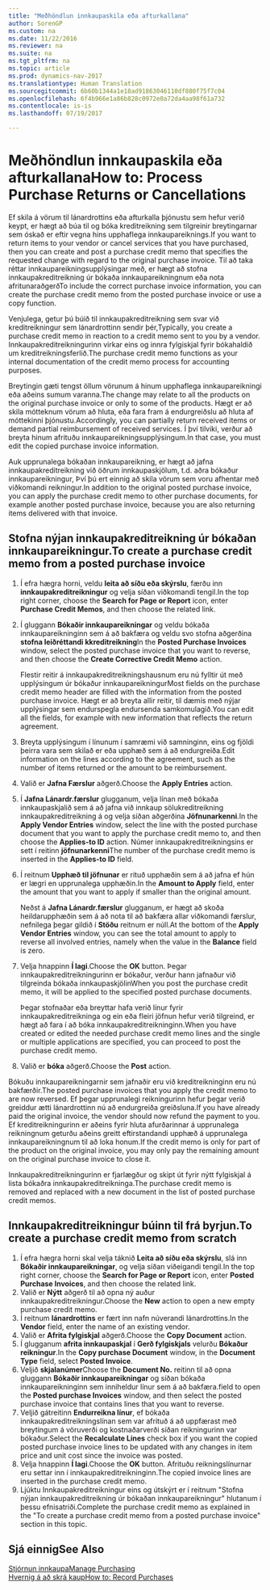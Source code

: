 ```yaml
---
title: "Meðhöndlun innkaupaskila eða afturkallana"
author: SorenGP
ms.custom: na
ms.date: 11/22/2016
ms.reviewer: na
ms.suite: na
ms.tgt_pltfrm: na
ms.topic: article
ms.prod: dynamics-nav-2017
ms.translationtype: Human Translation
ms.sourcegitcommit: 6b60b1344a1e18ad91863046110df880f75f7c04
ms.openlocfilehash: 6f4b966e1a86b828c0972e0a72da4aa98f61a732
ms.contentlocale: is-is
ms.lasthandoff: 07/19/2017

---
```


# <a name="how-to-process-purchase-returns-or-cancellations"></a><span data-ttu-id="8eb7b-102">Meðhöndlun innkaupaskila eða afturkallana</span><span class="sxs-lookup"><span data-stu-id="8eb7b-102">How to: Process Purchase Returns or Cancellations</span></span>
<span data-ttu-id="8eb7b-103">Ef skila á vörum til lánardrottins eða afturkalla þjónustu sem hefur verið keypt, er hægt að búa til og bóka kreditreikning sem tilgreinir breytingarnar sem óskað er eftir vegna hins upphaflega innkaupareiknings.</span><span class="sxs-lookup"><span data-stu-id="8eb7b-103">If you want to return items to your vendor or cancel services that you have purchased, then you can create and post a purchase credit memo that specifies the requested change with regard to the original purchase invoice.</span></span> <span data-ttu-id="8eb7b-104">Til að taka réttar innkaupareikningsupplýsingar með, er hægt að stofna innkaupakreditreikning úr bókaða innkaupareikningnum eða nota afritunaraðgerð</span><span class="sxs-lookup"><span data-stu-id="8eb7b-104">To include the correct purchase invoice information, you can create the purchase credit memo from the posted purchase invoice or use a copy function.</span></span>

<span data-ttu-id="8eb7b-105">Venjulega, getur þú búið til innkaupakreditreikning sem svar við kreditreikningur sem lánardrottinn sendir þér,</span><span class="sxs-lookup"><span data-stu-id="8eb7b-105">Typically, you create a purchase credit memo in reaction to a credit memo sent to you by a vendor.</span></span> <span data-ttu-id="8eb7b-106">Innkaupakreditreikningurinn virkar eins og innra fylgiskjal fyrir bókahaldið um kreditreikningsferlið.</span><span class="sxs-lookup"><span data-stu-id="8eb7b-106">The purchase credit memo functions as your internal documentation of the credit memo process for accounting purposes.</span></span>

<span data-ttu-id="8eb7b-107">Breytingin gæti tengst öllum vörunum á hinum upphaflega innkaupareikningi eða aðeins sumum varanna.</span><span class="sxs-lookup"><span data-stu-id="8eb7b-107">The change may relate to all the products on the original purchase invoice or only to some of the products.</span></span> <span data-ttu-id="8eb7b-108">Hægt er að skila mótteknum vörum að hluta, eða fara fram á endurgreiðslu að hluta af móttekinni þjónustu.</span><span class="sxs-lookup"><span data-stu-id="8eb7b-108">Accordingly, you can partially return received items or demand partial reimbursement of received services.</span></span> <span data-ttu-id="8eb7b-109">Í því tilviki, verður að breyta hinum afrituðu innkaupareikningsupplýsingum.</span><span class="sxs-lookup"><span data-stu-id="8eb7b-109">In that case, you must edit the copied purchase invoice information.</span></span>

<span data-ttu-id="8eb7b-110">Auk upprunalega bókaðan innkaupareikning, er hægt að jafna innkaupakreditreikning við öðrum innkaupaskjölum, t.d. aðra bókaður innkaupareikningur, Því þú ert einnig að skila vörum sem voru afhentar með viðkomandi reikningur.</span><span class="sxs-lookup"><span data-stu-id="8eb7b-110">In addition to the original posted purchase invoice, you can apply the purchase credit memo to other purchase documents, for example another posted purchase invoice, because you are also returning items delivered with that invoice.</span></span>

## <a name="to-create-a-purchase-credit-memo-from-a-posted-purchase-invoice"></a><span data-ttu-id="8eb7b-111">Stofna nýjan innkaupakreditreikning úr bókaðan innkaupareikningur.</span><span class="sxs-lookup"><span data-stu-id="8eb7b-111">To create a purchase credit memo from a posted purchase invoice</span></span>
1. <span data-ttu-id="8eb7b-112">Í efra hægra horni, veldu **leita að síðu eða skýrslu**, færðu inn **innkaupakreditreikningur** og velja síðan viðkomandi tengil.</span><span class="sxs-lookup"><span data-stu-id="8eb7b-112">In the top right corner, choose the **Search for Page or Report** icon, enter **Purchase Credit Memos**, and then choose the related link.</span></span>  
2. <span data-ttu-id="8eb7b-113">Í gluggann **Bókaðir innkaupareikningar** og veldu bókaða innkaupareikninginn sem á að bakfæra og veldu svo stofna aðgerðina **stofna leiðréttandi kkreditreikning**</span><span class="sxs-lookup"><span data-stu-id="8eb7b-113">In the **Posted Purchase Invoices** window, select the posted purchase invoice that you want to reverse, and then choose the **Create Corrective Credit Memo** action.</span></span>

    <span data-ttu-id="8eb7b-114">Flestir reitir á innkaupakreditreikningshausnum eru nú fylltir út með upplýsingum úr bókaður innkaupareikningur</span><span class="sxs-lookup"><span data-stu-id="8eb7b-114">Most fields on the purchase credit memo header are filled with the information from the posted purchase invoice.</span></span> <span data-ttu-id="8eb7b-115">Hægt er að breyta allir reitir, til dæmis með nýjar upplýsingar sem endurspegla endursenda samkomulagið.</span><span class="sxs-lookup"><span data-stu-id="8eb7b-115">You can edit all the fields, for example with new information that reflects the return agreement.</span></span>
3. <span data-ttu-id="8eb7b-116">Breyta upplýsingum í línunum í samræmi við samninginn, eins og fjöldi þeirra vara sem skilað er eða upphæð sem á að endurgreiða.</span><span class="sxs-lookup"><span data-stu-id="8eb7b-116">Edit information on the lines according to the agreement, such as the number of items returned or the amount to be reimbursement.</span></span>
4. <span data-ttu-id="8eb7b-117">Valið er **Jafna Færslur** aðgerð.</span><span class="sxs-lookup"><span data-stu-id="8eb7b-117">Choose the **Apply Entries** action.</span></span>
5. <span data-ttu-id="8eb7b-118">Í **Jafna Lánardr.færslur** glugganum, velja línan með bókaða innkaupaskjalið sem á að jafna við innkaup sölukreditreikning innkaupakreditreikning á og velja síðan aðgerðina **Jöfnunarkenni**.</span><span class="sxs-lookup"><span data-stu-id="8eb7b-118">In the **Apply Vendor Entries** window, select the line with the posted purchase document that you want to apply the purchase credit memo to, and then choose the **Applies-to ID** action.</span></span> <span data-ttu-id="8eb7b-119">Númer innkaupakreditreikningsins er sett í reitinn **jöfnunarkenni**</span><span class="sxs-lookup"><span data-stu-id="8eb7b-119">The number of the purchase credit memo is inserted in the **Applies-to ID** field.</span></span>
6. <span data-ttu-id="8eb7b-120">Í reitnum  **Upphæð til jöfnunar** er rituð upphæðin sem á að jafna ef hún er lægri en upprunalega upphæðin.</span><span class="sxs-lookup"><span data-stu-id="8eb7b-120">In the **Amount to Apply** field, enter the amount that you want to apply if smaller than the original amount.</span></span>

    <span data-ttu-id="8eb7b-121">Neðst á **Jafna Lánardr.færslur** glugganum, er hægt að skoða heildarupphæðin sem á að nota til að bakfæra allar viðkomandi færslur, nefnilega þegar gildið í **Stöðu** reitnum er núll.</span><span class="sxs-lookup"><span data-stu-id="8eb7b-121">At the bottom of the **Apply Vendor Entries** window, you can see the total amount to apply to reverse all involved entries, namely when the value in the **Balance** field is zero.</span></span>
7. <span data-ttu-id="8eb7b-122">Velja hnappinn **Í lagi**.</span><span class="sxs-lookup"><span data-stu-id="8eb7b-122">Choose the **OK** button.</span></span> <span data-ttu-id="8eb7b-123">Þegar innkaupakreditreikningurinn er bókaður, verður hann jafnaður við tilgreinda bókaða innkaupaskjölin</span><span class="sxs-lookup"><span data-stu-id="8eb7b-123">When you post the purchase credit memo, it will be applied to the specified posted purchase documents.</span></span>

    <span data-ttu-id="8eb7b-124">Þegar stofnaðar eða breyttar hafa verið línur fyrir innkaupakreditreikninga og ein eða fleiri jöfnun hefur verið tilgreind, er hægt að fara í að bóka innkaupakreditreikninginn.</span><span class="sxs-lookup"><span data-stu-id="8eb7b-124">When you have created or edited the needed purchase credit memo lines and the single or multiple applications are specified, you can proceed to post the purchase credit memo.</span></span>
8. <span data-ttu-id="8eb7b-125">Valið er **bóka** aðgerð.</span><span class="sxs-lookup"><span data-stu-id="8eb7b-125">Choose the **Post** action.</span></span>

<span data-ttu-id="8eb7b-126">Bókuðu innkaupareikningarnir sem jafnaðir eru við kreditreikninginn eru nú bakfærðir.</span><span class="sxs-lookup"><span data-stu-id="8eb7b-126">The posted purchase invoices that you apply the credit memo to are now reversed.</span></span> <span data-ttu-id="8eb7b-127">Ef þegar upprunalegi reikningurinn hefur þegar verið greiddur ætti lánardrottinn nú að endurgreiða greiðsluna.</span><span class="sxs-lookup"><span data-stu-id="8eb7b-127">If you have already paid the original invoice, the vendor should now refund the payment to you.</span></span> <span data-ttu-id="8eb7b-128">Ef kreditreikningurinn er aðeins fyrir hluta afurðarinnar á upprunalega reikningnum geturðu aðeins greitt eftirstandandi upphæð á upprunalega innkaupareikningnum til að loka honum.</span><span class="sxs-lookup"><span data-stu-id="8eb7b-128">If the credit memo is only for part of the product on the original invoice, you may only pay the remaining amount on the original purchase invoice to close it.</span></span>

<span data-ttu-id="8eb7b-129">Innkaupakreditreikningurinn er fjarlægður og skipt út fyrir nýtt fylgiskjal á lista bókaðra innkaupakreditreikninga.</span><span class="sxs-lookup"><span data-stu-id="8eb7b-129">The purchase credit memo is removed and replaced with a new document in the list of posted purchase credit memos.</span></span>

## <a name="to-create-a-purchase-credit-memo-from-scratch"></a><span data-ttu-id="8eb7b-130">Innkaupakreditreikningur búinn til frá byrjun.</span><span class="sxs-lookup"><span data-stu-id="8eb7b-130">To create a purchase credit memo from scratch</span></span>
1. <span data-ttu-id="8eb7b-131">Í efra hægra horni skal velja táknið **Leita að síðu eða skýrslu**, slá inn **Bókaðir innkaupareikningar**, og velja síðan viðeigandi tengil.</span><span class="sxs-lookup"><span data-stu-id="8eb7b-131">In the top right corner, choose the **Search for Page or Report** icon, enter **Posted Purchase Invoices**, and then choose the related link.</span></span>
2. <span data-ttu-id="8eb7b-132">Valið er **Nýtt** aðgerð til að opna ný auður innkaupakreditreikningur.</span><span class="sxs-lookup"><span data-stu-id="8eb7b-132">Choose the **New** action to open a new empty purchase credit memo.</span></span>
3. <span data-ttu-id="8eb7b-133">Í reitnum **lánardrottins** er fært inn nafn núverandi lánardrottins.</span><span class="sxs-lookup"><span data-stu-id="8eb7b-133">In the **Vendor** field, enter the name of an existing vendor.</span></span>
4. <span data-ttu-id="8eb7b-134">Valið er **Afrita fylgiskjal** aðgerð.</span><span class="sxs-lookup"><span data-stu-id="8eb7b-134">Choose the **Copy Document** action.</span></span>
5. <span data-ttu-id="8eb7b-135">Í glugganum **afrita innkaupaskjal** í **Gerð fylgiskjals** velurðu **Bókaður reikningur**.</span><span class="sxs-lookup"><span data-stu-id="8eb7b-135">In the **Copy purchase Document** window, in the **Document Type** field, select **Posted Invoice**.</span></span>
6. <span data-ttu-id="8eb7b-136">Veljið **skjalanúmer**</span><span class="sxs-lookup"><span data-stu-id="8eb7b-136">Choose the **Document No.**</span></span> <span data-ttu-id="8eb7b-137">reitinn til að opna gluggann **Bókaðir innkaupareikningar** og síðan bókaða innkaupareikninginn sem inniheldur línur sem á að bakfæra.</span><span class="sxs-lookup"><span data-stu-id="8eb7b-137">field to open the **Posted purchase Invoices** window, and then select the posted purchase invoice that contains lines that you want to reverse.</span></span>
7. <span data-ttu-id="8eb7b-138">Veljið gátreitinn **Endurreikna línur**, ef bókaða innkaupakreditreikningslínan sem var afrituð á að uppfærast með breytingum á vöruverði og kostnaðarverði síðan reikningurinn var bókaður.</span><span class="sxs-lookup"><span data-stu-id="8eb7b-138">Select the **Recalculate Lines** check box if you want the copied posted purchase invoice lines to be updated with any changes in item price and unit cost since the invoice was posted.</span></span>
8. <span data-ttu-id="8eb7b-139">Velja hnappinn **Í lagi**.</span><span class="sxs-lookup"><span data-stu-id="8eb7b-139">Choose the **OK** button.</span></span> <span data-ttu-id="8eb7b-140">Afrituðu reikningslínurnar eru settar inn í innkaupakreditreikninginn.</span><span class="sxs-lookup"><span data-stu-id="8eb7b-140">The copied invoice lines are inserted in the purchase credit memo.</span></span>
9. <span data-ttu-id="8eb7b-141">Ljúktu Innkaupakreditreikningur eins og útskýrt er í reitnum "Stofna nýjan innkaupakreditreikning úr bókaðan innkaupareikningur" hlutanum í þessu efnisatriði.</span><span class="sxs-lookup"><span data-stu-id="8eb7b-141">Complete the purchase credit memo as explained in the "To create a purchase credit memo from a posted purchase invoice" section in this topic.</span></span>

## <a name="see-also"></a><span data-ttu-id="8eb7b-142">Sjá einnig</span><span class="sxs-lookup"><span data-stu-id="8eb7b-142">See Also</span></span>
[<span data-ttu-id="8eb7b-143">Stjórnun innkaupa</span><span class="sxs-lookup"><span data-stu-id="8eb7b-143">Manage Purchasing</span></span>](purchasing-manage-purchasing.md)  
[<span data-ttu-id="8eb7b-144">Hvernig á að skrá kaup</span><span class="sxs-lookup"><span data-stu-id="8eb7b-144">How to: Record Purchases</span></span>](purchasing-how-record-purchases.md)  

